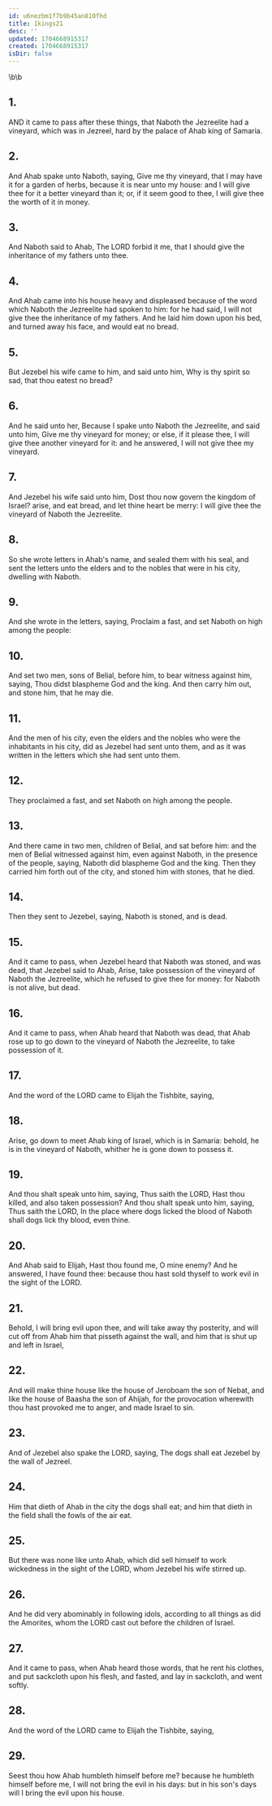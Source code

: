 ```yaml
---
id: u6nezbm1f7b9b45an810fhd
title: 1kings21
desc: ''
updated: 1704668915317
created: 1704668915317
isDir: false
---
```

\b\b
## 1.
AND it came to pass after these things, that Naboth the Jezreelite had a vineyard, which was in Jezreel, hard by the palace of Ahab king of Samaria.
## 2.
And Ahab spake unto Naboth, saying, Give me thy vineyard, that I may have it for a garden of herbs, because it is near unto my house: and I will give thee for it a better vineyard than it; or, if it seem good to thee, I will give thee the worth of it in money.
## 3.
And Naboth said to Ahab, The LORD forbid it me, that I should give the inheritance of my fathers unto thee.
## 4.
And Ahab came into his house heavy and displeased because of the word which Naboth the Jezreelite had spoken to him: for he had said, I will not give thee the inheritance of my fathers.  And he laid him down upon his bed, and turned away his face, and would eat no bread.
## 5.
But Jezebel his wife came to him, and said unto him, Why is thy spirit so sad, that thou eatest no bread?
## 6.
And he said unto her, Because I spake unto Naboth the Jezreelite, and said unto him, Give me thy vineyard for money; or else, if it please thee, I will give thee another vineyard for it: and he answered, I will not give thee my vineyard.
## 7.
And Jezebel his wife said unto him, Dost thou now govern the kingdom of Israel?  arise, and eat bread, and let thine heart be merry: I will give thee the vineyard of Naboth the Jezreelite.
## 8.
So she wrote letters in Ahab's name, and sealed them with his seal, and sent the letters unto the elders and to the nobles that were in his city, dwelling with Naboth.
## 9.
And she wrote in the letters, saying, Proclaim a fast, and set Naboth on high among the people:
## 10.
And set two men, sons of Belial, before him, to bear witness against him, saying, Thou didst blaspheme God and the king.  And then carry him out, and stone him, that he may die.
## 11.
And the men of his city, even the elders and the nobles who were the inhabitants in his city, did as Jezebel had sent unto them, and as it was written in the letters which she had sent unto them.
## 12.
They proclaimed a fast, and set Naboth on high among the people.
## 13.
And there came in two men, children of Belial, and sat before him: and the men of Belial witnessed against him, even against Naboth, in the presence of the people, saying, Naboth did blaspheme God and the king.  Then they carried him forth out of the city, and stoned him with stones, that he died.
## 14.
Then they sent to Jezebel, saying, Naboth is stoned, and is dead.
## 15.
And it came to pass, when Jezebel heard that Naboth was stoned, and was dead, that Jezebel said to Ahab, Arise, take possession of the vineyard of Naboth the Jezreelite, which he refused to give thee for money: for Naboth is not alive, but dead.
## 16.
And it came to pass, when Ahab heard that Naboth was dead, that Ahab rose up to go down to the vineyard of Naboth the Jezreelite, to take possession of it.
## 17.
And the word of the LORD came to Elijah the Tishbite, saying,
## 18.
Arise, go down to meet Ahab king of Israel, which is in Samaria: behold, he is in the vineyard of Naboth, whither he is gone down to possess it.
## 19.
And thou shalt speak unto him, saying, Thus saith the LORD, Hast thou killed, and also taken possession?  And thou shalt speak unto him, saying, Thus saith the LORD, In the place where dogs licked the blood of Naboth shall dogs lick thy blood, even thine.
## 20.
And Ahab said to Elijah, Hast thou found me, O mine enemy? And he answered, I have found thee: because thou hast sold thyself to work evil in the sight of the LORD.
## 21.
Behold, I will bring evil upon thee, and will take away thy posterity, and will cut off from Ahab him that pisseth against the wall, and him that is shut up and left in Israel,
## 22.
And will make thine house like the house of Jeroboam the son of Nebat, and like the house of Baasha the son of Ahijah, for the provocation wherewith thou hast provoked me to anger, and made Israel to sin.
## 23.
And of Jezebel also spake the LORD, saying, The dogs shall eat Jezebel by the wall of Jezreel.
## 24.
Him that dieth of Ahab in the city the dogs shall eat; and him that dieth in the field shall the fowls of the air eat.
## 25.
But there was none like unto Ahab, which did sell himself to work wickedness in the sight of the LORD, whom Jezebel his wife stirred up.
## 26.
And he did very abominably in following idols, according to all things as did the Amorites, whom the LORD cast out before the children of Israel.
## 27.
And it came to pass, when Ahab heard those words, that he rent his clothes, and put sackcloth upon his flesh, and fasted, and lay in sackcloth, and went softly.
## 28.
And the word of the LORD came to Elijah the Tishbite, saying,
## 29.
Seest thou how Ahab humbleth himself before me?  because he humbleth himself before me, I will not bring the evil in his days: but in his son's days will I bring the evil upon his house.
